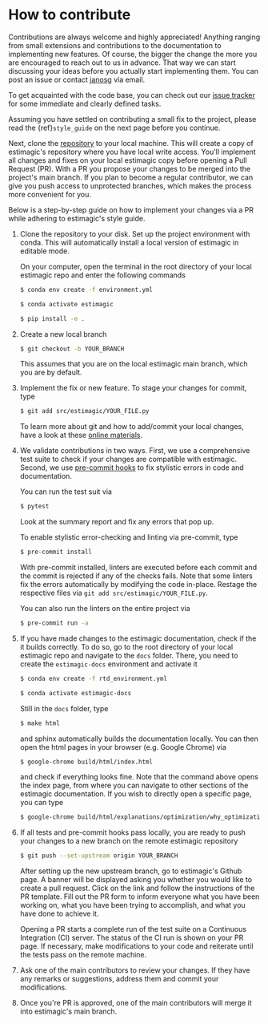 # How to contribute

Contributions are always welcome and highly appreciated! Anything ranging from small
extensions and contributions to the documentation to implementing new features. Of
course, the bigger the change the more you are encouraged to reach out to us in advance.
That way we can start discussing your ideas before you actually start implementing them.
You can post an issue or contact [janosg](https://github.com/janosg) via email.

To get acquainted with the code base, you can check out our
[issue tracker](https://github.com/OpenSourceEconomics/estimagic/issues) for some
immediate and clearly defined tasks.

Assuming you have settled on contributing a small fix to the project, please read the
{ref}`style_guide` on the next page before you continue.

Next, clone the [repository](https://github.com/OpenSourceEconomics/estimagic/) to your
local machine. This will create a copy of estimagic's repository where you have local
write access. You'll implement all changes and fixes on your local estimagic copy before
opening a Pull Request (PR). With a PR you propose your changes to be merged into the
project's main branch. If you plan to become a regular contributor, we can give you push
access to unprotected branches, which makes the process more convenient for you.

Below is a step-by-step guide on how to implement your changes via a PR while adhering
to estimagic's style guide.

1. Clone the repository to your disk. Set up the project environment with conda. This
   will automatically install a local version of estimagic in editable mode.

   On your computer, open the terminal in the root directory of your local estimagic
   repo and enter the following commands

   ```bash
   $ conda env create -f environment.yml
   ```

   ```bash
   $ conda activate estimagic
   ```

   ```bash
   $ pip install -e .
   ```

1. Create a new local branch

   ```bash
   $ git checkout -b YOUR_BRANCH
   ```

   This assumes that you are on the local estimagic main branch, which you are by
   default.

1. Implement the fix or new feature. To stage your changes for commit, type

   ```bash
   $ git add src/estimagic/YOUR_FILE.py
   ```

   To learn more about git and how to add/commit your local changes, have a look at
   these
   [online materials](https://effective-programming-practices.vercel.app/git/staging/objectives_materials.html).

1. We validate contributions in two ways. First, we use a comprehensive test suite to
   check if your changes are compatible with estimagic. Second, we use
   [pre-commit hooks](https://effective-programming-practices.vercel.app/git/pre_commits/objectives_materials.html)
   to fix stylistic errors in code and documentation.

   You can run the test suit via

   ```bash
   $ pytest
   ```

   Look at the summary report and fix any errors that pop up.

   To enable stylistic error-checking and linting via pre-commit, type

   ```bash
   $ pre-commit install
   ```

   With pre-commit installed, linters are executed before each commit and the commit is
   rejected if any of the checks fails. Note that some linters fix the errors
   automatically by modifying the code in-place. Restage the respective files via
   `git add src/estimagic/YOUR_FILE.py`.

   You can also run the linters on the entire project via

   ```bash
   $ pre-commit run -a
   ```

1. If you have made changes to the estimagic documentation, check if the it builds
   correctly. To do so, go to the root directory of your local estimagic repo and
   navigate to the `docs` folder. There, you need to create the `estimagic-docs`
   environment and activate it

   ```bash
   $ conda env create -f rtd_environment.yml
   ```

   ```bash
   $ conda activate estimagic-docs
   ```

   Still in the `docs` folder, type

   ```bash
   $ make html
   ```

   and sphinx automatically builds the documentation locally. You can then open the html
   pages in your browser (e.g. Google Chrome) via

   ```bash
   $ google-chrome build/html/index.html
   ```

   and check if everything looks fine. Note that the command above opens the index page,
   from where you can navigate to other sections of the estimagic documentation. If you
   wish to directly open a specific page, you can type

   ```bash
   $ google-chrome build/html/explanations/optimization/why_optimization_is_hard.html
   ```

1. If all tests and pre-commit hooks pass locally, you are ready to push your changes to
   a new branch on the remote estimagic repository

   ```bash
   $ git push --set-upstream origin YOUR_BRANCH
   ```

   After setting up the new upstream branch, go to estimagic's Github page. A banner
   will be displayed asking you whether you would like to create a pull request. Click
   on the link and follow the instructions of the PR template. Fill out the PR form to
   inform everyone what you have been working on, what you have been trying to
   accomplish, and what you have done to achieve it.

   Opening a PR starts a complete run of the test suite on a Continuous Integration (CI)
   server. The status of the CI run is shown on your PR page. If necessary, make
   modifications to your code and reiterate until the tests pass on the remote machine.

1. Ask one of the main contributors to review your changes. If they have any remarks or
   suggestions, address them and commit your modifications.

1. Once you're PR is approved, one of the main contributors will merge it into
   estimagic's main branch.

